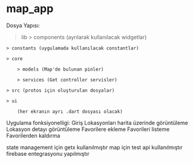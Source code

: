 # map_app

Dosya Yapısı:
> lib
    > components (ayrılarak kullanılacak widgetlar)

    > constants (uygulamada kullanılacak constantlar)

    > core

        > models (Map'de bulunan pinler)

        > services (Get controller servisler)

    > src (protos için oluşturulan dosyalar)

    > ui

        (her ekranın ayrı .dart dosyası olacak)

Uygulama fonksiyonelligi:
Giriş
Lokasyonları harita üzerinde görüntüleme 
Lokasyon detayı görüntüleme
Favorilere ekleme
Favorileri listeme
Favorilerden kaldırma

state management için getx kullanılmıştır
map için test api kullanılmıştır
firebase entegrasyonu yapılmıştır

